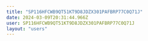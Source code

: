 ```yaml
---
title: "SP116HFCWB9QT51KT9D8JDZX301PAFBRP77C0Q71J"
date: 2024-03-09T20:31:44.966Z
user: SP116HFCWB9QT51KT9D8JDZX301PAFBRP77C0Q71J
layout: "users"
---
```

    